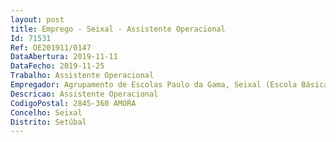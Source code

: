 ```yaml
--- 
layout: post
title: Emprego - Seixal - Assistente Operacional
Id: 71531
Ref: OE201911/0147
DataAbertura: 2019-11-11
DataFecho: 2019-11-25
Trabalho: Assistente Operacional
Empregador: Agrupamento de Escolas Paulo da Gama, Seixal (Escola Básica Paulo da Gama, Amora, Seixal - Sede)
Descricao: Assistente Operacional
CodigoPostal: 2845-360 AMORA
Concelho: Seixal
Distrito: Setúbal
--- 
```

